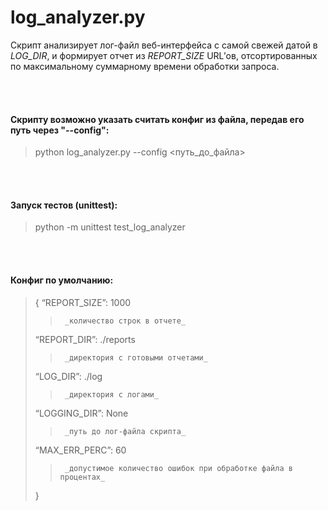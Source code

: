 # log_analyzer.py #
Скрипт анализирует лог-файл веб-интерфейса с самой свежей датой в *LOG_DIR*, и формирует отчет из *REPORT_SIZE* URL’ов, отсортированных по максимальному суммарному времени обработки запроса.  

<br>
<br>

#### Скрипту возможно указать считать конфиг из файла, передав его путь через "--config": #### 
>  python log_analyzer.py --config <путь_до_файла>    

<br>
<br>  

#### Запуск тестов (unittest): ####
>  python -m unittest test_log_analyzer 

<br>
<br>
  
#### Конфиг по умолчанию: ####

> {
>   “REPORT_SIZE”:  1000           
>>      _количество строк в отчете_
>   “REPORT_DIR”:   ./reports     
>>      _директория с готовыми отчетами_
>   “LOG_DIR”:      ./log          
>>      _директория с логами_
>   “LOGGING_DIR”:  None          
>>      _путь до лог-файла скрипта_
>   “MAX_ERR_PERC”: 60             
>>      _допустимое количество ошибок при обработке файла в процентах_
>  }

